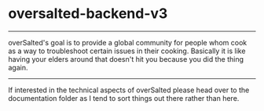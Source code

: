 # oversalted-backend-v3

---
overSalted's goal is to provide a global community for people whom cook as a way to troubleshoot certain 
issues in their cooking. Basically it is like having your elders around that doesn't hit you because you did the thing again.

---
If interested in the technical aspects of overSalted please head over to the documentation folder as I tend to sort 
things out there rather than here.
